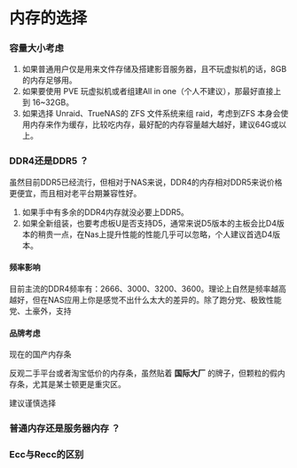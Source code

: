 # 内存的选择

### 容量大小考虑

1. 如果普通用户仅是用来文件存储及搭建影音服务器，且不玩虚拟机的话，8GB 的内存足够用。
2. 如果要使用 PVE 玩虚拟机或者组建All in one（个人不建议），那最好直接上到 16~32GB。
3. 如果选择 Unraid、TrueNAS的 ZFS 文件系统来组 raid，考虑到ZFS 本身会使用内存来作为缓存，比较吃内存，最好配的内存容量越大越好，建议64G或以上。

### DDR4还是DDR5 ？

虽然目前DDR5已经流行，但相对于NAS来说，DDR4的内存相对DDR5来说价格更便宜，而且相对老平台期兼容性好。

1. 如果手中有多余的DDR4内存就没必要上DDR5。
2. 如果全新组装，也要考虑板U是否支持D5，通常来说D5版本的主板会比D4版本的稍贵一点，在Nas上提升性能的性能几乎可以忽略，个人建议首选D4版本。

#### 频率影响

目前主流的DDR4频率有：2666、3000、3200、3600。理论上自然是频率越高越好，但在NAS应用上你是感觉不出什么太大的差异的。除了跑分党、极致性能党、土豪外，支持

#### 品牌考虑

现在的国产内存条

反观二手平台或者淘宝低价的内存条，虽然贴着 **国际大厂** 的牌子，但颗粒的假内存条，尤其是某士顿更是重灾区。

建议谨慎选择

### 普通内存还是服务器内存 ？



### Ecc与Recc的区别

